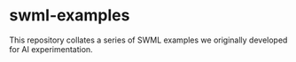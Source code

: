 # swml-examples

This repository collates a series of SWML examples we originally developed for AI experimentation.
